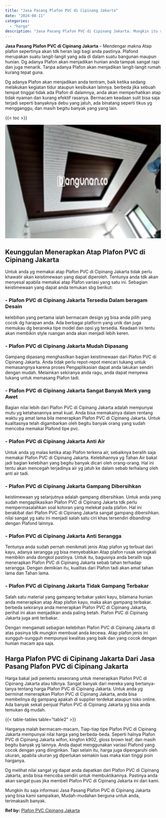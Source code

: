 ```yaml
---
title: "Jasa Pasang Plafon PVC di Cipinang Jakarta"
date: "2024-08-11"
categories: 
  - "harga"
description: "Jasa Pasang Plafon PVC di Cipinang Jakarta. Mungkin itu saja informasi Jasa Pasang Plafon PVC di Cipinang Jakarta yang bisa kami sampaikan, Mudah-mudahan ber..."
---
```


**Jasa Pasang Plafon PVC di Cipinang Jakarta** – Mendengar makna Atap plafon sepertinya akan tdk heran lagi bagi anda pastinya. Plafond merupakan suatu langit-langit yang ada di dalam suatu bangunan maupun hunian. Dg adanya Plafon akan menjadikan hunian anda tampak sangat rapi dan juga menarik. Tanpa adanya Plafon akan menjadikan langit-langit rumah kurang tepat guna.

Dg adanya Plafon akan menjadikan anda tentram, baik ketika sedang melakukan kegiatan tidur ataupun kesibukan lainnya. berbeda jika sebuah tempat tinggal tidak ada Plafon di dalamnya, anda akan memperhatikan atap tidak nyaman dan kurang efektif rasanya. Bermacam keadaan sulit bisa saja terjadi seperti banyaknya debu yang jatuh, ada binatang seperti tikus yg mengganggu, dan masih begitu banyak yang yang lain.

{{< toc >}}

![Jasa Pasang Plafon PVC di Cipinang Jakarta](/images/flafond-pvc-murah05.png)

## Keunggulan Menerapkan Atap Plafon PVC di Cipinang Jakarta

Untuk anda yg memakai atap Plafon PVC di Cipinang Jakarta tidak perlu khawatir akan keistimewaan yang dapat diperoleh. Tentunya anda tdk akan menyesal apabila memakai atap Plafon variasi yang satu ini. Sebagian keistimewaan yang dapat anda temukan sbg berikut:

### \- Plafon PVC di Cipinang Jakarta Tersedia Dalam beragam Desain

kelebihan yang pertama ialah bermacam design yg bisa anda pilih yang cocok dg harapan anda. Ada berbagai platform yang unik dan juga memukau dg beraneka tipe model dan opsi yg tersedia. Keadaan ini tentu akan membikin style ruangan anda akan menjadi lebih keren.

### \- Plafon PVC di Cipinang Jakarta Mudah Dipasang

Gampang dipasang menghasilkan bagian keistimewaan dari Plafon PVC di Cipinang Jakarta. Anda tidak perlu repot-repot mencari tukang untuk memasangnya karena proses Pengaplikasian dapat anda lakukan sendiri dengan mudah. Melainkan sekiranya anda ragu, anda dapat menyewa tukang untuk memasang Plafon tadi.

### \- Plafon PVC di Cipinang Jakarta Sangat Banyak Merk yang Awet

Bagian nilai lebih dari Plafon PVC di Cipinang Jakarta adalah mempunyai mutu yg ketahanannya amat kuat. Anda bisa memakainya dalam rentang waktu yg amat lama bila menerapkan Plafon PVC di Cipinang Jakarta. Untuk kualitasnya telah digambarkan oleh begitu banyak orang yang sudah mencoba memakai Plafond tipe pvc.

### \- Plafon PVC di Cipinang Jakarta Anti Air

Untuk anda yg malas ketika atap Plafon terkena air, sebaiknya beralih saja memakai Plafon PVC di Cipinang Jakarta. Kelebihannya yg Tahan Air bakal jadi bagian kelebihan yang begitu banyak dicari oleh orang-orang. Hal ini tentu akan mencegah terjadinya air yg jatuh ke dalam sebab terhalang oleh anti air tadi.

### \- Plafon PVC di Cipinang Jakarta Gampang Dibersihkan

keistimewaan yg selanjutnya adalah gampang dibersihkan. Untuk anda yang sudah mengaplikasikan Plafon PVC di Cipinang Jakarta tdk perlu mempermasalahkan soal kotoran yang melekat pada plafon. Hal ini berakibat dari Plafon PVC di Cipinang Jakarta sangat gampang dibersihkan. nilai sangat yg satu ini menjadi salah satu ciri khas tersendiri dibandingi dengan Plafond lainnya.

### \- Plafon PVC di Cipinang Jakarta Anti Serangga

Tentunya anda sudah pernah menikmati jenis Atap plafon yg terbuat dari kayu, adanya serangga yg bisa menyebabkan Atap plafon rusak seringkali membikin anda dongkol pastinya. Untuk itu, bagusnya anda beralih saja menerapkan Plafon PVC di Cipinang Jakarta sebab tahan terhadap serangga. Dengan demikian itu, kualitas dari Plafon tadi akan amat tahan lama dan Tahan lama.

### \- Plafon PVC di Cipinang Jakarta Tidak Gampang Terbakar

Salah satu material yang gampang terbakar yakni kayu, bilamana hunian anda menerapkan atap Atap plafon kayu, maka akan gampang terbakar. berbeda sekiranya anda menerapkan Plafon PVC di Cipinang Jakarta, perihal ini akan menjadikan anda paling betah. Plafon PVC di Cipinang Jakarta juga anti terbakar.

Dengan mengamati sebagian kelebihan Plafon PVC di Cipinang Jakarta di atas pasinya tdk mungkin membuat anda kecewa. Atap plafon jenis ini sungguh-sungguh mempunyai kwalitas yang baik dan yang cocok dengan hunian macam apa saja.

## Harga Plafon PVC di Cipinang Jakarta Dari Jasa Pasang Plafon PVC di Cipinang Jakarta

Harga bakal jadi penentu seseorang untuk menerapkan Plafon PVC di Cipinang Jakarta atau tdknya. Sangat banyak dari mereka yang bertanya-tanya tentang harga Plafon PVC di Cipinang Jakarta. Untuk anda yg berminat menerapkan Plafon PVC di Cipinang Jakarta, anda bisa membelinya dg gampang apakah di supplier terdekat ataupun toko online. Ada banyak sekali penjual Plafon PVC di Cipinang Jakarta yg bisa anda temukan dg mudah.

{{< table-tables table="table2" >}}

Harganya malah bermacam-macam, Tiap-tiap tipe Plafon PVC di Cipinang Jakarta mempunyai nilai harga yang berbeda-beda. Seperti halnya Plafon PVC di Cipinang Jakarta wifon, kingfon k902, gloss brown leaf, dan masih begitu banyak yg lainnya. Anda dapat menggunakan variasi Plafond yang cocok dengan yang diinginkan. Tapi selain itu, harga juga dipengaruhi oleh ukuran, apabila ukuran yg diperlukan semakin luas maka kian tinggi poin harganya.

Dg melihat nilai sangat yg dapat anda dapatkan dari Plafon PVC di Cipinang Jakarta, anda bisa mencoba sendiri untuk membuktikannya. Pastinya anda akan sangat puas jika membeli Plafon PVC di Cipinang Jakarta ini dari kami.

Mungkin itu saja informasi Jasa Pasang Plafon PVC di Cipinang Jakarta yang bisa kami sampaikan, Mudah-mudahan berguna untuk anda, terimakasih banyak.

**Ref by:** [Plafon PVC Cipinang Jakarta](https://id.wikipedia.org/wiki/Plafon)

